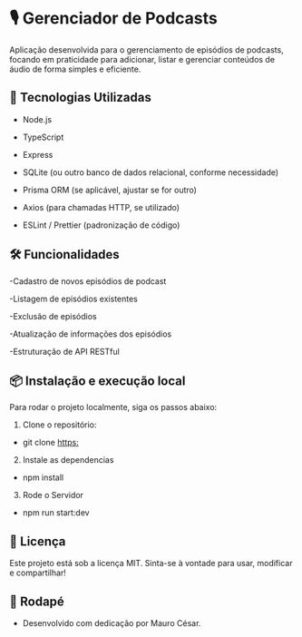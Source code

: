 # 🎙️  Gerenciador de Podcasts

 Aplicação desenvolvida para o gerenciamento de episódios de podcasts, focando em praticidade para adicionar, listar e gerenciar conteúdos de áudio de forma simples e eficiente.

## 🚀 Tecnologias Utilizadas
* Node.js

* TypeScript

* Express

* SQLite (ou outro banco de dados relacional, conforme necessidade)

* Prisma ORM (se aplicável, ajustar se for outro)

* Axios (para chamadas HTTP, se utilizado)

* ESLint / Prettier (padronização de código)

## 🛠️ Funcionalidades

-Cadastro de novos episódios de podcast

-Listagem de episódios existentes

-Exclusão de episódios

-Atualização de informações dos episódios

-Estruturação de API RESTful

## 📦 Instalação e execução local

Para rodar o projeto localmente, siga os passos abaixo:

1. Clone o repositório:

* git clone [https:](https://github.com/Maurocesar12/Gerenciador-De-Podcasts.git)

2. Instale as dependencias

* npm install

3. Rode o Servidor

* npm run start:dev

## 📝 Licença
 Este projeto está sob a licença MIT.
 Sinta-se à vontade para usar, modificar e compartilhar!

## 🚀 Rodapé
* Desenvolvido com dedicação por Mauro César.
